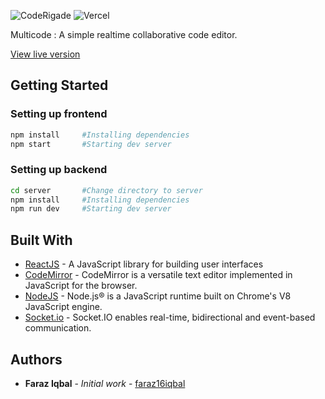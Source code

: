 ![CodeRigade](design/feature-graphic.png "CodeRigade")
![Vercel](https://therealsujitk-vercel-badge.vercel.app/?app={multicode})

Multicode : A simple realtime collaborative code editor.

[View live version](https://multicode-phi.vercel.app/)

## Getting Started

### Setting up frontend

```bash
npm install     #Installing dependencies
npm start       #Starting dev server
```

### Setting up backend

```bash
cd server       #Change directory to server
npm install     #Installing dependencies
npm run dev     #Starting dev server
```

## Built With

- [ReactJS](https://reactjs.org/) - A JavaScript library for building user interfaces
- [CodeMirror](https://codemirror.net/) - CodeMirror is a versatile text editor implemented in JavaScript for the browser.
- [NodeJS](https://nodejs.org/) - Node.js® is a JavaScript runtime built on Chrome's V8 JavaScript engine.
- [Socket.io](https://socket.io/) - Socket.IO enables real-time, bidirectional and event-based communication.

## Authors

- **Faraz Iqbal** - _Initial work_ - [faraz16iqbal](https://github.com/faraz16iqbal)
